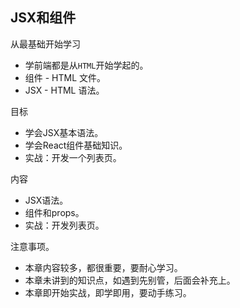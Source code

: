 ## JSX和组件

从最基础开始学习

- 学前端都是从`HTML`开始学起的。
- 组件 - HTML 文件。
- JSX - HTML 语法。

目标

- 学会JSX基本语法。
- 学会React组件基础知识。
- 实战：开发一个列表页。

内容

- JSX语法。
- 组件和props。
- 实战：开发列表页。

注意事项。

- 本章内容较多，都很重要，要耐心学习。
- 本章未讲到的知识点，如遇到先别管，后面会补充上。
- 本章即开始实战，即学即用，要动手练习。